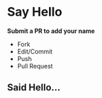 # Say Hello

**Submit a PR to add your name**

- Fork
- Edit/Commit
- Push
- Pull Request

## Said Hello...